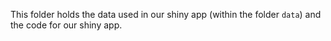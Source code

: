 This folder holds the data used in our shiny app (within the folder `data`) and the code for our shiny app. 